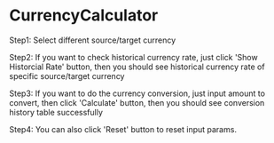 # CurrencyCalculator

Step1: Select different source/target currency

Step2: If you want to check historical currency rate, just click 'Show Historcial Rate' button, then you should see historical currency rate of specific source/target currency

Step3: If you want to do the currency conversion, just input amount to convert, then click 'Calculate' button, then you should see conversion history table successfully

Step4: You can also click 'Reset' button to reset input params.
